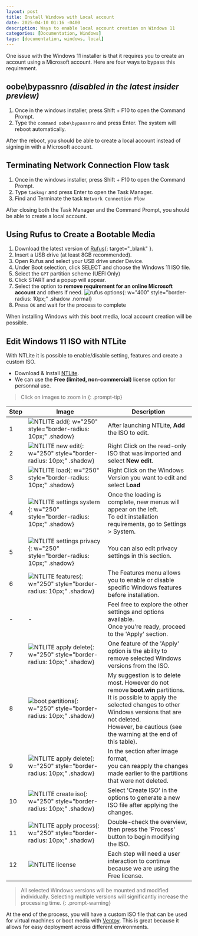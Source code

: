 ```yaml
---
layout: post
title: Install Windows with Local account
date: 2025-04-10 01:16 -0400
description: Ways to enable local account creation on Windows 11
categories: [Documentation, Windows]
tags: [documentation, windows, local]
---
```


One issue with the Windows 11 installer is that it requires you to create an account using a Microsoft account. Here are four ways to bypass this requirement.

## oobe\bypassnro _(disabled in the latest insider preview)_


1. Once in the windows installer, press Shift + F10 to open the Command Prompt.
1. Type the `command oobe\bypassnro` and press Enter. The system will reboot automatically.

After the reboot, you should be able to create a local account instead of signing in with a Microsoft account.

## Terminating **Network Connection Flow** task

1. Once in the windows installer, press Shift + F10 to open the Command Prompt.
1. Type `taskmgr` and press Enter to open the Task Manager.
1. Find and Terminate the task `Network Connection Flow`

After closing both the Task Manager and the Command Prompt, you should be able to create a local account.

## Using **Rufus** to Create a Bootable Media

1. Download the latest version of [Rufus](https://rufus.ie/en/){: target="_blank" }.
1. Insert a USB drive (at least 8GB recommended).
1. Open Rufus and select your USB drive under Device.
1. Under Boot selection, click SELECT and choose the Windows 11 ISO file.
1. Select the `GPT` partition scheme (UEFI Only)
1. Click START and a popup will appear.
1. Select the option to **remove requirement for an online Microsoft account** and others if need.
![rufus options](/assets/img/rufus.png){: w="400" style="border-radius: 10px;" .shadow .normal}
1. Press `OK` and wait for the process to complete

When installing Windows with this boot media, local account creation will be possible.

## Edit Windows 11 ISO with NTLite

With NTLite it is possible to enable/disable setting, features and create a custom ISO.

- Download & Install [NTLite](https://www.ntlite.com/download/).
- We can use the **Free (limited, non-commercial)** license option for personnal use.

> Click on images to zoom in
{: .prompt-tip}

Step|Image|Description
-|-|-
1|![NTLITE add](/assets/img/windows/ntlite-add.png){: w="250" style="border-radius: 10px;" .shadow}|After launching NTLite, **Add** the ISO to edit.
2|![NTLITE new edit](/assets/img/windows/ntlite-new-edit.png){: w="250" style="border-radius: 10px;" .shadow}|Right Click on the read-only ISO that was imported and select **New edit**.
3|![NTLITE load](/assets/img/windows/ntlite-load.png){: w="250" style="border-radius: 10px;" .shadow}| Right Click on the Windows Version you want to edit and select **Load**
4|![NTLITE settings system](/assets/img/windows/ntlite-system.png){: w="250" style="border-radius: 10px;" .shadow}| Once the loading is complete, new menus will appear on the left.<br>To edit installation requirements, go to Settings > System.
5|![NTLITE settings privacy](/assets/img/windows/ntlite-privacy.png){: w="250" style="border-radius: 10px;" .shadow}| You can also edit privacy settings in this section.
6|![NTLITE features](/assets/img/windows/ntlite-features.png){: w="250" style="border-radius: 10px;" .shadow}| The Features menu allows you to enable or disable specific Windows features before installation.
-|-|Feel free to explore the other settings and options available.<br>Once you're ready, proceed to the 'Apply' section.
7|![NTLITE apply delete](/assets/img/windows/apply-delete.png){: w="250" style="border-radius: 10px;" .shadow}| One feature of the 'Apply' option is the ability to remove selected Windows versions from the ISO.
8|![boot partitions](/assets/img/windows/boot.png){: w="250" style="border-radius: 10px;" .shadow}|My suggestion is to delete most. However do not remove **boot.win** partitions.<br>It is possible to apply the selected changes to other Windows versions that are not deleted.<br>However, be cautious (see the warning at the end of this table).
9|![NTLITE apply delete](/assets/img/windows/apply-reapply.png){: w="250" style="border-radius: 10px;" .shadow}| In the section after image format,<br>you can reapply the changes made earlier to the partitions that were not deleted.
10|![NTLITE create iso](/assets/img/windows/apply-create-iso.png){: w="250" style="border-radius: 10px;" .shadow}| Select 'Create ISO' in the options to generate a new ISO file after applying the changes.
11|![NTLITE apply process](/assets/img/windows/apply-process.png){: w="250" style="border-radius: 10px;" .shadow}| Double-check the overview, then press the 'Process' button to begin modifying the ISO.
12|![NTLITE license](/assets/img/windows/premium-feature.png)|Each step will need a user interaction to continue because we are using the Free license.

> All selected Windows versions will be mounted and modified individually. Selecting multiple versions will significantly increase the processing time.
{: .prompt-warning}

At the end of the process, you will have a custom ISO file that can be used for virtual machines or boot media with [Ventoy](https://www.ventoy.net/). This is great because it allows for easy deployment across different environments.